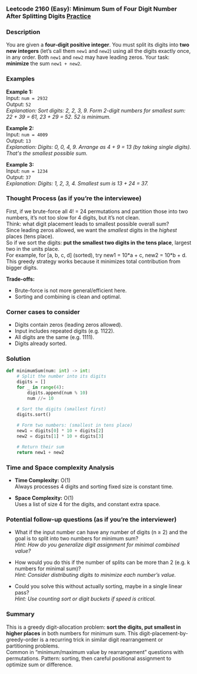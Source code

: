 ### Leetcode 2160 (Easy): Minimum Sum of Four Digit Number After Splitting Digits [Practice](https://leetcode.com/problems/minimum-sum-of-four-digit-number-after-splitting-digits)

### Description  
You are given a **four-digit positive integer**. You must split its digits into **two new integers** (let’s call them `new1` and `new2`) using all the digits exactly once, in any order. Both `new1` and `new2` may have leading zeros. Your task: **minimize** the sum `new1 + new2`.

### Examples  

**Example 1:**  
Input: `num = 2932`  
Output: `52`  
*Explanation: Sort digits: 2, 2, 3, 9. Form 2-digit numbers for smallest sum: 22 + 39 = 61, 23 + 29 = 52. 52 is minimum.*

**Example 2:**  
Input: `num = 4009`  
Output: `13`  
*Explanation: Digits: 0, 0, 4, 9. Arrange as 4 + 9 = 13 (by taking single digits). That's the smallest possible sum.*

**Example 3:**  
Input: `num = 1234`  
Output: `37`  
*Explanation: Digits: 1, 2, 3, 4. Smallest sum is 13 + 24 = 37.*

### Thought Process (as if you’re the interviewee)  
First, if we brute-force all 4! = 24 permutations and partition those into two numbers, it’s not too slow for 4 digits, but it’s not clean.  
Think: what digit placement leads to smallest possible overall sum?  
Since leading zeros allowed, we want the *smallest* digits in the *highest* places (tens place).  
So if we sort the digits: **put the smallest two digits in the tens place**, largest two in the units place.  
For example, for [a, b, c, d] (sorted), try new1 = 10\*a + c, new2 = 10\*b + d.  
This greedy strategy works because it minimizes total contribution from bigger digits.

**Trade-offs:**  
- Brute-force is not more general/efficient here.
- Sorting and combining is clean and optimal.

### Corner cases to consider  
- Digits contain zeros (leading zeros allowed).
- Input includes repeated digits (e.g. 1122).
- All digits are the same (e.g. 1111).
- Digits already sorted.

### Solution

```python
def minimumSum(num: int) -> int:
    # Split the number into its digits
    digits = []
    for _ in range(4):
        digits.append(num % 10)
        num //= 10

    # Sort the digits (smallest first)
    digits.sort()
    
    # Form two numbers: (smallest in tens place)
    new1 = digits[0] * 10 + digits[2]
    new2 = digits[1] * 10 + digits[3]

    # Return their sum
    return new1 + new2
```

### Time and Space complexity Analysis  

- **Time Complexity:** O(1)  
  Always processes 4 digits and sorting fixed size is constant time.

- **Space Complexity:** O(1)  
  Uses a list of size 4 for the digits, and constant extra space.

### Potential follow-up questions (as if you’re the interviewer)  

- What if the input number can have any number of digits (n ≥ 2) and the goal is to split into two numbers for minimum sum?  
  *Hint: How do you generalize digit assignment for minimal combined value?*

- How would you do this if the number of splits can be more than 2 (e.g. k numbers for minimal sum)?  
  *Hint: Consider distributing digits to minimize each number’s value.*

- Could you solve this without actually sorting, maybe in a single linear pass?  
  *Hint: Use counting sort or digit buckets if speed is critical.*

### Summary
This is a greedy digit-allocation problem: **sort the digits, put smallest in higher places** in both numbers for minimum sum. This digit-placement-by-greedy-order is a recurring trick in similar digit rearrangement or partitioning problems.  
Common in “minimum/maximum value by rearrangement” questions with permutations. Pattern: sorting, then careful positional assignment to optimize sum or difference.